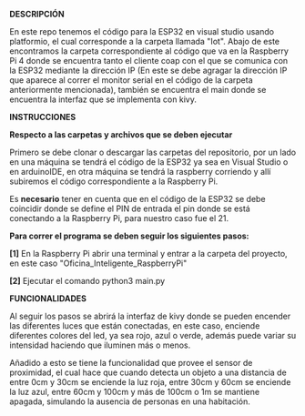 **DESCRIPCIÓN**

En este repo tenemos el código para la ESP32 en visual studio usando platformio, el cual corresponde a la carpeta llamada "Iot".
Abajo de este encontramos la carpeta correspondiente al código que va en la Raspberry Pi 4 donde se encuentra tanto el cliente coap con el que se comunica con la ESP32 mediante la dirección IP (En este se debe agragar la dirección IP que aparece al correr el monitor serial en el código de la carpeta anteriormente mencionada), también se encuentra el main donde se encuentra la interfaz que se implementa con kivy.

**INSTRUCCIONES**

**Respecto a las carpetas y archivos que se deben ejecutar**

Primero se debe clonar o descargar las carpetas del repositorio, por un lado en una máquina se tendrá el código de la ESP32 ya sea en Visual Studio o en arduinoIDE, en otra máquina se tendrá la raspberry corriendo y allí subiremos el código correspondiente a la Raspberry Pi.

Es **necesario** tener en cuenta que en el código de la ESP32 se debe coincidir donde se define el PIN de entrada el pin donde se está conectando a la Raspberry Pi, para nuestro caso fue el 21.

**Para correr el programa se deben seguir los siguientes pasos:**

**[1]** En la Raspberry Pi abrir una terminal y entrar a la carpeta del proyecto, en este caso "Oficina_Inteligente_RaspberryPi"

**[2]** Ejecutar el comando python3 main.py

**FUNCIONALIDADES**

Al seguir los pasos se abrirá la interfaz de kivy donde se pueden encender las diferentes luces que están conectadas, en este caso, enciende diferentes colores del led, ya sea rojo, azul o verde, además puede variar su intensidad haciendo que iluminen más o menos.

Añadido a esto se tiene la funcionalidad que provee el sensor de proximidad, el cual hace que cuando detecta un objeto a una distancia de entre 0cm y 30cm se enciende la luz roja, entre 30cm y 60cm se enciende la luz azul, entre 60cm y 100cm y más de 100cm o 1m se mantiene apagada, simulando la ausencia de personas en una habitación.
